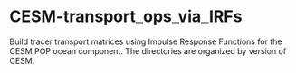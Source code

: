 # CESM-transport_ops_via_IRFs
Build tracer transport matrices using Impulse Response Functions for the CESM POP ocean component.
The directories are organized by version of CESM.
